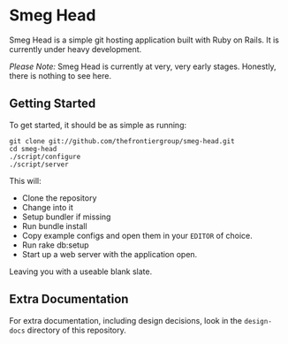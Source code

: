 # Smeg Head

Smeg Head is a simple git hosting application built with Ruby on Rails. It is currently under heavy development.

*Please Note:* Smeg Head is currently at very, very early stages. Honestly, there is nothing to see here.

## Getting Started

To get started, it should be as simple as running:

    git clone git://github.com/thefrontiergroup/smeg-head.git
    cd smeg-head
    ./script/configure
    ./script/server
    
This will:

* Clone the repository
* Change into it
* Setup bundler if missing
* Run bundle install
* Copy example configs and open them in your `EDITOR` of choice.
* Run rake db:setup
* Start up a web server with the application open.

Leaving you with a useable blank slate.
    
## Extra Documentation

For extra documentation, including design decisions, look in the `design-docs` directory of this repository.